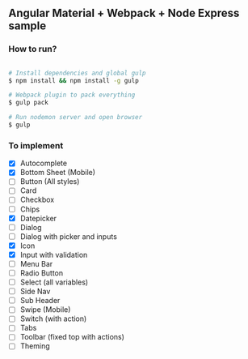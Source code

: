 ## Angular Material  + Webpack + Node Express sample


### How to run?


```bash

# Install dependencies and global gulp
$ npm install && npm install -g gulp

# Webpack plugin to pack everything
$ gulp pack

# Run nodemon server and open browser
$ gulp

```

### To implement

- [x] Autocomplete
- [x] Bottom Sheet (Mobile)
- [ ] Button (All styles)
- [ ] Card
- [ ] Checkbox
- [ ] Chips
- [x] Datepicker
- [ ] Dialog
- [ ] Dialog with picker and inputs
- [X] Icon
- [X] Input with validation
- [ ] Menu Bar
- [ ] Radio Button
- [ ] Select (all variables)
- [ ] Side Nav
- [ ] Sub Header
- [ ] Swipe (Mobile)
- [ ] Switch (with action)
- [ ] Tabs
- [ ] Toolbar (fixed top with actions)
- [ ] Theming
